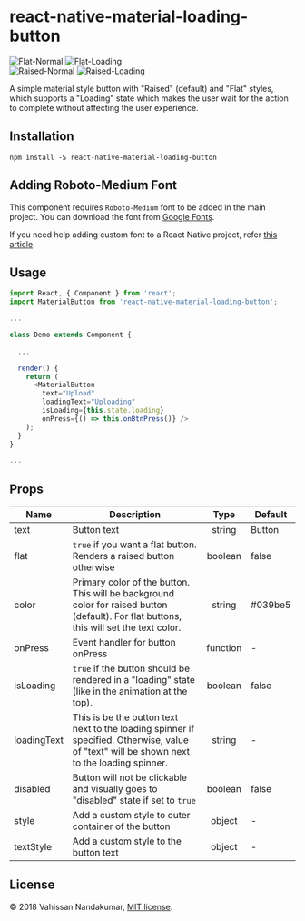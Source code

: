 # react-native-material-loading-button
![Flat-Normal](https://github.com/vahissan/react-native-material-loading-button/raw/readme/images/flat_normal.gif)
![Flat-Loading](https://github.com/vahissan/react-native-material-loading-button/raw/readme/images/flat_loading.gif)
<br>
![Raised-Normal](https://github.com/vahissan/react-native-material-loading-button/raw/readme/images/raised_normal.gif)
![Raised-Loading](https://github.com/vahissan/react-native-material-loading-button/raw/readme/images/raised_loading.gif)

A simple material style button with "Raised" (default) and "Flat" styles, which supports a "Loading" state which makes the user wait for the action to complete without affecting the user experience.

## Installation

`npm install -S react-native-material-loading-button`

## Adding Roboto-Medium Font

This component requires `Roboto-Medium` font to be added in the main project. You can download the font from [Google Fonts](https://fonts.google.com/specimen/Roboto).

If you need help adding custom font to a React Native project, refer [this article](https://medium.com/@danielskripnik/how-to-add-and-remove-custom-fonts-in-react-native-b2830084b0e4).

## Usage

```javascript
import React, { Component } from 'react';
import MaterialButton from 'react-native-material-loading-button';

...

class Demo extends Component {
  
  ...

  render() {
    return (
      <MaterialButton
        text="Upload"
        loadingText="Uploading"
        isLoading={this.state.loading} 
        onPress={() => this.onBtnPress()} />
    );
  }
}

...
```

## Props

| Name | Description | Type | Default |
| ---- |------------ | :---:| ------- |
| text | Button text | string | Button |
| flat | `true` if you want a flat button. Renders a raised button otherwise | boolean | false |
| color | Primary color of the button. This will be background color for raised button (default). For flat buttons, this will set the text color. | string | #039be5 |
| onPress | Event handler for button onPress | function | - |
| isLoading | `true` if the button should be rendered in a "loading" state (like in the animation at the top). | boolean | false |
| loadingText | This is be the button text next to the loading spinner if specified. Otherwise, value of "text" will be shown next to the loading spinner. | string | - |
| disabled | Button will not be clickable and visually goes to "disabled" state if set to `true` | boolean | false |
| style | Add a custom style to outer container of the button | object | - |
| textStyle | Add a custom style to the button text | object | - |

## License

&copy; 2018 Vahissan Nandakumar, [MIT license](LICENSE.md).
